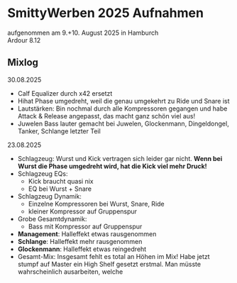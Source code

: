 # SmittyWerben 2025 Aufnahmen

aufgenommen am 9.+10. August 2025 in Hamburch  
Ardour 8.12

## Mixlog

30.08.2025
- Calf Equalizer durch x42 ersetzt
- Hihat Phase umgedreht, weil die genau umgekehrt zu Ride und Snare ist
- Lautstärken: Bin nochmal durch alle Kompressoren gegangen und habe Attack & Release angepasst, das macht ganz schön viel aus!
- Juwelen Bass lauter gemacht bei Juwelen, Glockenmann, Dingeldongel, Tanker, Schlange letzter Teil

23.08.2025
- Schlagzeug: Wurst und Kick vertragen sich leider gar nicht. **Wenn bei Wurst die Phase umgedreht wird, hat die Kick viel mehr Druck!**
- Schlagzeug EQs:
    - Kick braucht quasi nix
    - EQ bei Wurst + Snare
- Schlagzeug Dynamik:
    - Einzelne Kompressoren bei Wurst, Snare, Ride
    - kleiner Kompressor auf Gruppenspur
- Grobe Gesamtdynamik:
    - Bass mit Kompressor auf Gruppenspur
- **Management**: Halleffekt etwas rausgenommen
- **Schlange**: Halleffekt mehr rausgenommen
- **Glockenmann**: Halleffekt etwas reingedreht
- Gesamt-Mix: Insgesamt fehlt es total an Höhen im Mix! Habe jetzt stumpf auf Master ein High Shelf gesetzt erstmal. Man müsste wahrscheinlich ausarbeiten, welche
